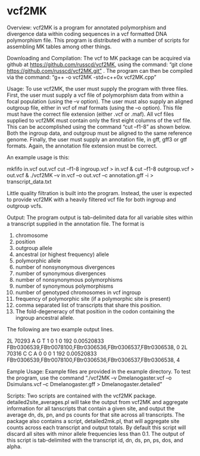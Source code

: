 # vcf2MK

Overview: vcf2MK is a program for annotated polymorphism and divergence data within coding sequences in a vcf formatted DNA polymorphism file. This program is distributed with a number of scripts for assembling MK tables among other things.  

Downloading and Compilation: The vcf to MK package can be acquired via github at https://github.com/russcd/vcf2MK, using the command: “git clone https://github.com/russcd/vcf2MK.git” . The program can then be compiled via the command: “g++ -o vcf2MK -std=c++0x vcf2MK.cpp” 

Usage: To use vcf2MK, the user must supply the program with three files. First, the user must supply a vcf file of polymorphism data from within a focal population (using the –v option). The user must also supply an aligned outgroup file, either in vcf of maf formats (using the –o option). This file must have the correct file extension (either .vcf or .maf). All vcf files supplied to vcf2MK must contain only the first eight columns of the vcf file. This can be accomplished using the command “cut –f1-8” as shown below. Both the ingroup data, and outgroup must be aligned to the same reference genome. Finally, the user must supply an annotation file, in gff, gff3 or gtf formats. Again, the annotation file extension must be correct.

An example usage is this:

mkfifo in.vcf out.vcf
cut –f1-8 ingroup.vcf > in.vcf &
cut –f1-8 outgroup.vcf > out.vcf &
./vcf2MK –v in.vcf –o out.vcf –c annotation.gff -i > transcript_data.txt

Little quality filtration is built into the program. Instead, the user is expected to provide vcf2MK with a heavily filtered vcf file for both ingroup and outgroup vcfs.  

Output: The program output is tab-delimited data for all variable sites within a transcript supplied in the annotation file. The format is 

1. chromosome
2. position
3. outgroup allele
4. ancestral (or  highest frequency) allele
5. polymorphic allele
6. number of nonsynonymous divergences
7. number of synonymous divergences
8. number of nonsynonymous polymorphisms
9. number of synonymous polymorphisms
10. number of genotyped chromosomes in vcf ingroup
11. frequency of polymorphic site (if a polymorphic site is present)
12. comma separated list of transcripts that share this position. 
13. The fold-degeneracy of that position in the codon containing the ingroup ancestral allele.

The following are two example output lines. 
 
2L	70293	A	G	T	1	0	1	0	192	0.00520833	FBtr0306539,FBtr0078100,FBtr0306536,FBtr0306537,FBtr0306538,	0
2L	70316	C	C	A	0	0	0	1	192	0.00520833	FBtr0306539,FBtr0078100,FBtr0306536,FBtr0306537,FBtr0306538,	4

Eample Usage: Example files are provided in the example directory. To test the program, use the command “./vcf2MK –v Dmelanogaster.vcf –o Dsimulans.vcf –c Dmelanogaster.gff > Dmelanogaster.detailed”

Scripts: Two scripts are contained with the vcf2MK package. detailed2site_averages.pl will take the output from vcf2MK and aggregate information for all tanscripts that contain a given site, and output the average dn, ds, pn, and ps counts for that site across all transcripts. The package also contains a script, detailed2mk.pl, that will aggregate site counts across each transcript and output totals. By default this script will discard all sites with minor allele frequencies less than 0.1. The output of this script is tab-delimited with the transcript id, dn, ds, pn, ps, dos, and alpha. 

